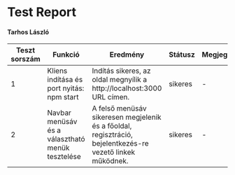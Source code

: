 # Test Report
#### Tarhos László

| Teszt sorszám | Funkció                                           | Eredmény                                                                                                 | Státusz    | Megjegyzés | Tesztelő személy | Dátum       |
|---------------|---------------------------------------------------|----------------------------------------------------------------------------------------------------------|------------| ---------- | ---------------- |-------------|
| 1             | Kliens indítása és port nyitás: npm start         | Indítás sikeres, az oldal megnyílik a http://localhost:3000 URL címen.                                   | sikeres    | -          | Tarhos László    | 2023.04.08. |
| 2             | Navbar menüsáv és a választható menük tesztelése  | A felső menüsáv sikeresen megjelenik és a főoldal, regisztráció, bejelentkezés-re vezető linkek működnek.| sikeres    | -          | Tarhos László    | 2023.04.11. |
